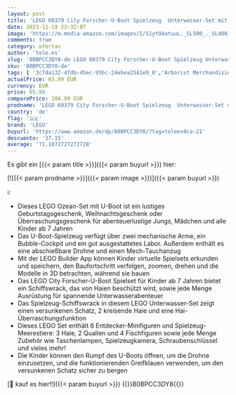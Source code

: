 ```yaml
---
layout: post
title: 'LEGO 60379 City Forscher-U-Boot Spielzeug  Unterwasser-Set mit Drohne  Mech  Taucher-Minifiguren und Tierfiguren  Geschenk zu Weihnachten für 7 jährige Kinder  Jungs und Mädchen'
date: 2023-11-19 23:32:07
image: 'https://m.media-amazon.com/images/I/51ytO4atuuL._SL500_._SL400_.jpg'
comments: true
category: ofertas
author: 'tole.es'
slug: 'B0BPCC3DY8-de LEGO 60379 City Forscher-U-Boot Spielzeug Unterwasser-Set...'
sku: 'B0BPCC3DY8-de'
tags: [ '3c7da132-4fdb-45ec-95bc-24ebea2541e9_0','Arborist Merchandising Root','Bauspielzeug & Konstruktionsspielzeug','Bauspielzeugsets','Bereit für den Schulanfang','Best Selling','Custom Stores','Frühkindliche Betreuung','LEGO','Lego City','Lernaktivitäten und MINT','Schulbedarf','Self Service','Special Features Stores','Spielzeug','Stores','e26659c6-d1cd-45cb-800b-2f9b432b8572_0','e26659c6-d1cd-45cb-800b-2f9b432b8572_5901','lego','​Bücher','🇩🇪', ]
actualPrice: 65.99 EUR
currency: EUR
price: 65.99
comparePrice: 104.99 EUR
prodname: 'LEGO 60379 City Forscher-U-Boot Spielzeug  Unterwasser-Set mit Drohne  Mech  Taucher-Minifiguren und Tierfiguren  Geschenk zu Weihnachten für 7 jährige Kinder  Jungs und Mädchen'
country: 'de'
flag: '🇩🇪'
brand: 'LEGO'
buyurl: 'https://www.amazon.de/dp/B0BPCC3DY8/?tag=tolees0ca-21'
descuento: '37.15'
average: '71.1872727272728'
---
```


Es gibt ein [{{< param title >}}]({{< param buyurl >}}) hier:

[![{{< param prodname >}}]({{< param image >}})]({{< param buyurl >}})

ℹ️:

- Dieses LEGO Ozean-Set mit U-Boot ist ein lustiges Geburtstagsgeschenk, Weihnachtsgeschenk oder Überraschungsgeschenk für abenteuerlustige Jungs, Mädchen und alle Kinder ab 7 Jahren
- Das U-Boot-Spielzeug verfügt über zwei mechanische Arme, ein Bubble-Cockpit und ein gut ausgestattetes Labor. Außerdem enthält es eine abschießbare Drohne und einen Mech-Tauchanzug
- Mit der LEGO Builder App können Kinder virtuelle Spielsets erkunden und speichern, den Baufortschritt verfolgen, zoomen, drehen und die Modelle in 3D betrachten, während sie bauen
- Das LEGO City Forscher-U-Boot Spielset für Kinder ab 7 Jahren bietet ein Schiffswrack, das von Haien beschützt wird, sowie jede Menge Ausrüstung für spannende Unterwasserabenteuer
- Das Spielzeug-Schiffswrack in diesem LEGO Unterwasser-Set zeigt einen versunkenen Schatz, 2 kreisende Haie und eine Hai-Überraschungsfunktion
- Dieses LEGO Set enthält 6 Entdecker-Minifiguren und Spielzeug-Meerestiere: 3 Haie, 2 Quallen und 4 Fischfiguren sowie jede Menge Zubehör wie Taschenlampen, Spielzeugkamera, Schraubenschlüssel und vieles mehr!
- Die Kinder können den Rumpf des U-Boots öffnen, um die Drohne einzusetzen, und die funktionierenden Greifklauen verwenden, um den versunkenen Schatz sicher zu bergen

[🛒 kauf es hier!!]({{< param buyurl >}})
{{<world>}}B0BPCC3DY8{{</world>}}
